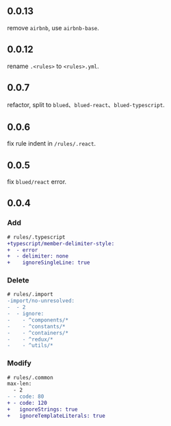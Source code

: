 ## 0.0.13

remove `airbnb`, use `airbnb-base`.

## 0.0.12

rename `.<rules>` to `<rules>.yml`.

## 0.0.7

refactor, split to `blued`、`blued-react`、`blued-typescript`.

## 0.0.6

fix rule indent in `/rules/.react`.

## 0.0.5

fix `blued/react` error.

## 0.0.4

### Add

```diff
# rules/.typescript
+typescript/member-delimiter-style:
+  - error
+  - delimiter: none
+    ignoreSingleLine: true
```

### Delete

```diff
# rules/.import
-import/no-unresolved:
-  - 2
-  - ignore:
-    - ^components/*
-    - ^constants/*
-    - ^containers/*
-    - ^redux/*
-    - ^utils/*
```

### Modify

```diff
# rules/.common
max-len: 
  - 2  
- - code: 80
+ - code: 120
+   ignoreStrings: true
+   ignoreTemplateLiterals: true
```
